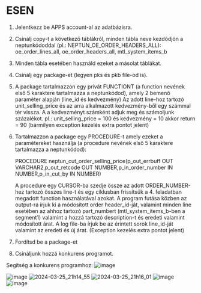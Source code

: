 # ESEN

1. Jelentkezz be APPS account-al az adatbázisra.
2. Csinálj copy-t a következő táblákról, minden tábla neve kezdődjön a neptunkódoddal (pl.: NEPTUN_OE_ORDER_HEADERS_ALL): oe_order_lines_all, oe_order_headers_all, mtl_system_items_b
3. Minden tábla esetében használd ezeket a másolat táblákat.
4. Csinálj egy package-et (legyen pks és pkb file-od is).
5. A package tartalmazzon egy privát FUNCTIONT (a function nevének első 5 karaktere tartalmazza a neptunkódod), amely 2 bemenő paraméter alapján (line_id és kedvezmény)
   Az adott line-hoz tartozó unit_selling_price és az arra alkalmazott kedvezmény-ből egy számmal tér vissza.
   A a kedvezményt számként adjuk meg és számoljunk százalékot. pl.:  unit_selling_price = 100 és kedvezmény = 10 akkor return = 90
   (bármilyen exception kezelés extra pontot jelent)
6. Tartalmazzon a package egy PROCEDURE-t amely ezeket a paramétereket használja (a procedure nevének első 5 karaktere tartalmazza a neptunkódod):

   PROCEDURE neptun_cut_order_selling_price(p_out_errbuff     OUT VARCHAR2,p_out_retcode     OUT NUMBER,p_in_order_number IN  NUMBER,p_in_cut_by       IN  NUMBER)

   A procedure egy CURSOR-ba szedje össze az adott ORDER_NUMBER-hez tartozó összes line-t és egy ciklusban frissítsük a 4. feladatban megadott function használatával azokat.
   A program futása közben az output-ra írjuk ki a módosított order header_id-ját, valamint minden line esetében az ahhoz tartozó part_numbert (mtl_system_items_b-ben a segment1)
   valamint a hozzá tartozó description-t és eredeti valamint módosított árat.
   A log file-ba írjuk be az érintett sorok line_id-ját valamint az eredeti és új árat.
   (Exception kezelés extra pontot jelent)
8. Fordítsd be a package-et
9. Csináljunk hozzá konkurens programot.

Segítség a konkurens programhoz:
![image](https://github.com/erpeter96/ESEN/assets/127132338/252920a5-323d-400c-8ccd-350aa1a2e0e3)

![image](https://github.com/erpeter96/ESEN/assets/127132338/e330d8bd-4717-4ab0-8994-6b5382a7edf7)
![2024-03-25_21h14_55](https://github.com/erpeter96/ESEN/assets/127132338/b1f078b8-a3a3-4d78-b97f-71c307438bdd)
![2024-03-25_21h16_01](https://github.com/erpeter96/ESEN/assets/127132338/1effd5d8-eadf-4807-880d-810108bdc22a)
![image](https://github.com/erpeter96/ESEN/assets/127132338/5bb9cfbb-1def-49a8-8acc-adc33b2740b4)
![image](https://github.com/erpeter96/ESEN/assets/127132338/74267669-1d14-4b8b-8a37-b169ac62089a)
